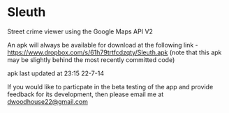 Sleuth
============

Street crime viewer using the Google Maps API V2

An apk will always be available for download at the following link - https://www.dropbox.com/s/61h79trtfcdzqty/Sleuth.apk (note that this apk may be slightly behind the most recently committed code)

apk last updated at 23:15 22-7-14

If you would like to particpate in the beta testing of the app and provide feedback for its development, then please email me at dwoodhouse22@gmail.com
